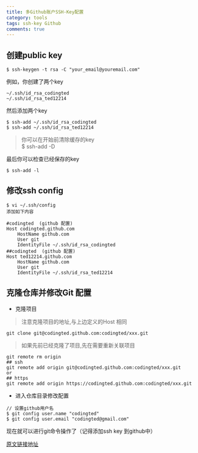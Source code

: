 ```yaml
---
title: 多Github账户SSH-Key配置
category: tools
tags: ssh-key Github
comments: true
---
```


## 创建public key

```shell
$ ssh-keygen -t rsa -C "your_email@youremail.com"
```
例如，你创建了两个key

```shell
~/.ssh/id_rsa_codingted
~/.ssh/id_rsa_ted12214
```
然后添加两个key

```shell
$ ssh-add ~/.ssh/id_rsa_codingted
$ ssh-add ~/.ssh/id_rsa_ted12214
```
> 你可以在开始前清除缓存的key   
> $ ssh-add -D

最后你可以检查已经保存的key

```shell
$ ssh-add -l
```

## 修改ssh config

```shell
$ vi ~/.ssh/config
添加如下内容

#codingted  (github 配置)
Host codingted.github.com
    HostName github.com
    User git
    IdentityFile ~/.ssh/id_rsa_codingted
##codingted  (github 配置)
Host ted12214.github.com
    HostName github.com
    User git
    IdentityFile ~/.ssh/id_rsa_ted12214
```

## 克隆仓库并修改Git 配置

* 克隆项目
> 注意克隆项目的地址,与上边定义的Host 相同

```shell
git clone git@codingted.github.com:codingted/xxx.git
```
> 如果先前已经克隆了项目,先在需要重新关联项目

```shell
git remote rm origin
## ssh
git remote add origin git@codingted.github.com:codingted/xxx.git
or
## https
git remote add origin https://codingted.github.com:codingted/xxx.git
```

* 进入仓库目录修改配置

```shell
// 设置github用户名
$ git config user.name "codingted"
$ git config user.email "codingted@gmail.com"
```

现在就可以进行git命令操作了（记得添加ssh key 到github中）

[原文链接地址](https://gist.github.com/jexchan/2351996/)
